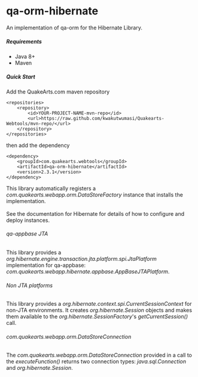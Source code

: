 # qa-orm-hibernate

An implementation of qa-orm for the Hibernate Library.

##### Requirements
* Java 8+
* Maven

##### Quick Start

Add the QuakeArts.com maven repository

```
<repositories>
    <repository>
        <id>YOUR-PROJECT-NAME-mvn-repo</id>
        <url>https://raw.github.com/kwakutwumasi/Quakearts-Webtools/mvn-repo/</url>
    </repository>
</repositories>

```

then add the dependency

```
<dependency>
	<groupId>com.quakearts.webtools</groupId>
	<artifactId>qa-orm-hibernate</artifactId>
	<version>2.3.1</version>
</dependency>

```

This library automatically registers a _com.quakearts.webapp.orm.DataStoreFactory_ instance that installs the implementation.
<br /><br />
See the documentation for Hibernate for details of how to configure and deploy instances.

###### qa-appbase JTA

This library provides a _org.hibernate.engine.transaction.jta.platform.spi.JtaPlatform_ implementation for qa-appbase: _com.quakearts.webapp.hibernate.appbase.AppBaseJTAPlatform_.

###### Non JTA platforms

This library provides a _org.hibernate.context.spi.CurrentSessionContext_ for non-JTA environments. It creates  _org.hibernate.Session_ objects and makes them available to the _org.hibernate.SessionFactory_'s _getCurrentSession()_ call.

###### com.quakearts.webapp.orm.DataStoreConnection

The _com.quakearts.webapp.orm.DataStoreConnection_ provided in a call to the _executeFunction()_ returns two connection types: _java.sql.Connection_ and _org.hibernate.Session_.